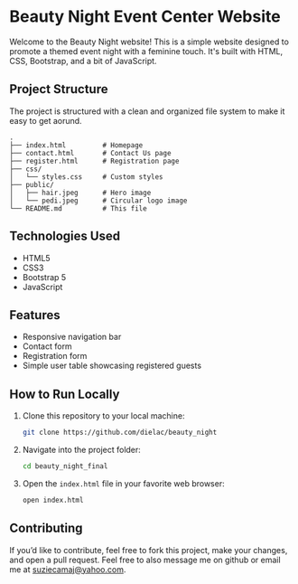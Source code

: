 # Beauty Night Event Center Website

Welcome to the Beauty Night website! This is a simple website designed to promote a themed event night with a feminine touch. It's built with HTML, CSS, Bootstrap, and a bit of JavaScript.

## Project Structure
The project is structured with a clean and organized file system to make it easy to get aorund. 

```
.
├── index.html         # Homepage
├── contact.html       # Contact Us page
├── register.html      # Registration page
├── css/
│   └── styles.css     # Custom styles
├── public/
│   ├── hair.jpeg      # Hero image
│   └── pedi.jpeg      # Circular logo image
└── README.md          # This file
```

## Technologies Used
- HTML5
- CSS3
- Bootstrap 5
- JavaScript

## Features
- Responsive navigation bar 
- Contact form 
- Registration form 
- Simple user table showcasing registered guests


## How to Run Locally
1. Clone this repository to your local machine:
   ```bash
   git clone https://github.com/dielac/beauty_night
   ```
2. Navigate into the project folder:
   ```bash
   cd beauty_night_final
   ```
3. Open the `index.html` file in your favorite web browser:
   ```bash
   open index.html
   ```


## Contributing
If you’d like to contribute, feel free to fork this project, make your changes, and open a pull request. Feel free to also message me on github or email me at suziecamaj@yahoo.com. 



